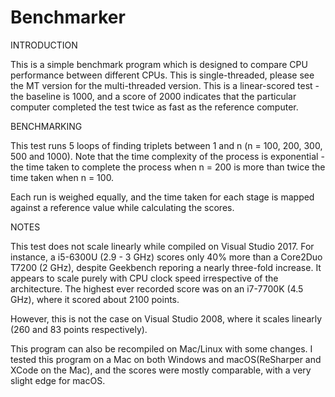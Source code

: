 # Benchmarker

INTRODUCTION

This is a simple benchmark program which is designed to compare CPU performance between different CPUs. This is single-threaded, please see the MT version for the multi-threaded version.
This is a linear-scored test - the baseline is 1000, and a score of 2000 indicates that the particular computer completed the test twice as fast as the reference computer.

BENCHMARKING

This test runs 5 loops of finding triplets between 1 and n (n = 100, 200, 300, 500 and 1000). Note that the time complexity of the process is exponential - the time taken to complete the process when n = 200 is more than twice the time taken when n = 100.

Each run is weighed equally, and the time taken for each stage is mapped against a reference value while calculating the scores.

NOTES

This test does not scale linearly while compiled on Visual Studio 2017. For instance, a i5-6300U (2.9 - 3 GHz) scores only 40% more than a Core2Duo T7200 (2 GHz), despite Geekbench reporing a nearly three-fold increase. It appears to scale purely with CPU clock speed irrespective of the architecture.
The highest ever recorded score was on an i7-7700K (4.5 GHz), where it scored about 2100 points.

However, this is not the case on Visual Studio 2008, where it scales linearly (260 and 83 points respectively).

This program can also be recompiled on Mac/Linux with some changes. I tested this program on a Mac on both Windows and macOS(ReSharper and XCode on the Mac), and the scores were mostly comparable, with a very slight edge for macOS.

